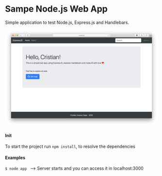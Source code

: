 # Sampe Node.js Web App

Simple application to test Node.js, Express.js and Handlebars.

![Screenshot](public/img/screenshot.png)


#### Init

To start the project run `npm install`, to resolve the dependencies

#### Examples


`$ node app `  --> Server starts and you can access it in localhost:3000


